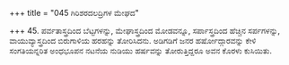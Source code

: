 +++
title = "045 ಗಿರಿಶರದಲದ್ರಿಗಳ ಮೇಘದ"

+++
45. ಪರ್ವತಾಸ್ತ್ರದಿಂದ ಬೆಟ್ಟಗಳನ್ನು, ಮೇಘಾಸ್ತ್ರದಿಂದ ಮೋಡವನ್ನೂ, ಸರ್ಪಾಸ್ತ್ರದಿಂದ ಹೆಚ್ಚಿನ ಸರ್ಪಗಳನ್ನು, ವಾಯುವ್ಯಾಸ್ತ್ರದಿಂದ ಬಿರುಗಾಳಿಯ ಹರಹನ್ನು ತೋರಿಸಿದನು. ಅಡಿಗಡಿಗೆ ಜನರ ಹರ್ಷೋದ್ಗಾರವನ್ನು ಕೇಳಿ ಸಂಗತಿಯನ್ನರಿತ ಅಂಧಭೂಪನ  ನಟನೆಯ ನುಡಿಯು  ಹರ್ಷವನ್ನು ತೋರುತ್ತಿದ್ದರೂ ಅವನ ಕೊರಳು ಕುಸಿಯಿತು.